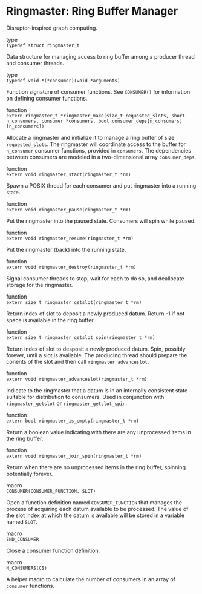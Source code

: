 # Ringmaster: Ring Buffer Manager

Disruptor-inspired graph computing.

type  
`typedef struct ringmaster_t`

Data structure for managing access to ring buffer among a producer
thread and consumer threads.

type  
`typedef void *(*consumer)(void *arguments)`

Function signature of consumer functions. See `CONSUMER()` for
information on defining consumer functions.

function  
`extern ringmaster_t *ringmaster_make(size_t requested_slots, short n_consumers, consumer *consumers, bool consumer_deps[n_consumers][n_consumers])`

Allocate a ringmaster and initialize it to manage a ring buffer of
size `requested_slots`. The ringmaster will coordinate access to the
buffer for `n_consumer` consumer functions, provided in
`consumers`. The dependencies between consumers are modeled in a
two-dimensional array `consumer_deps`.

function  
`extern void ringmaster_start(ringmaster_t *rm)`

Spawn a POSIX thread for each consumer and put ringmaster into a
running state.

function  
`extern void ringmaster_pause(ringmaster_t *rm)`

Put the ringmaster into the paused state. Consumers will spin while
paused.

function  
`extern void ringmaster_resume(ringmaster_t *rm)`

Put the ringmaster (back) into the running state.

function  
`extern void ringmaster_destroy(ringmaster_t *rm)`

Signal consumer threads to stop, wait for each to do so, and
deallocate storage for the ringmaster.

function  
`extern size_t ringmaster_getslot(ringmaster_t *rm)`

Return index of slot to deposit a newly produced datum. Return -1 if
not space is available in the ring buffer.

function  
`extern size_t ringmaster_getslot_spin(ringmaster_t *rm)`

Return index of slot to desposit a newly produced datum. Spin,
possibly forever, until a slot is available. The producing thread
should prepare the conents of the slot and then call
`ringmaster_advanceslot`.

function  
`extern void ringmaster_advanceslot(ringmaster_t *rm)`

Indicate to the ringmaster that a datum is in an internally consistent
state suitable for distribution to consumers. Used in conjunction with
`ringmaster_getslot` or `ringmaster_getslot_spin`.

function  
`extern bool ringmaster_is_empty(ringmaster_t *rm)`

Return a boolean value indicating with there are any unprocessed items
in the ring buffer.

function  
`extern void ringmaster_join_spin(ringmaster_t *rm)`

Return when there are no unprocessed items in the ring buffer, spinning potentially forever.

macro  
`CONSUMER(CONSUMER_FUNCTION, SLOT)`

Open a function definition named `CONSUMER_FUNCTION` that manages the
process of acquiring each datum available to be processed. The value
of the slot index at which the datum is available will be stored in a
variable named `SLOT`.

macro  
`END_CONSUMER`

Close a consumer function definition.

macro  
`N_CONSUMERS(CS)`

A helper macro to calculate the number of consumers in an array of
`consumer` functions.
